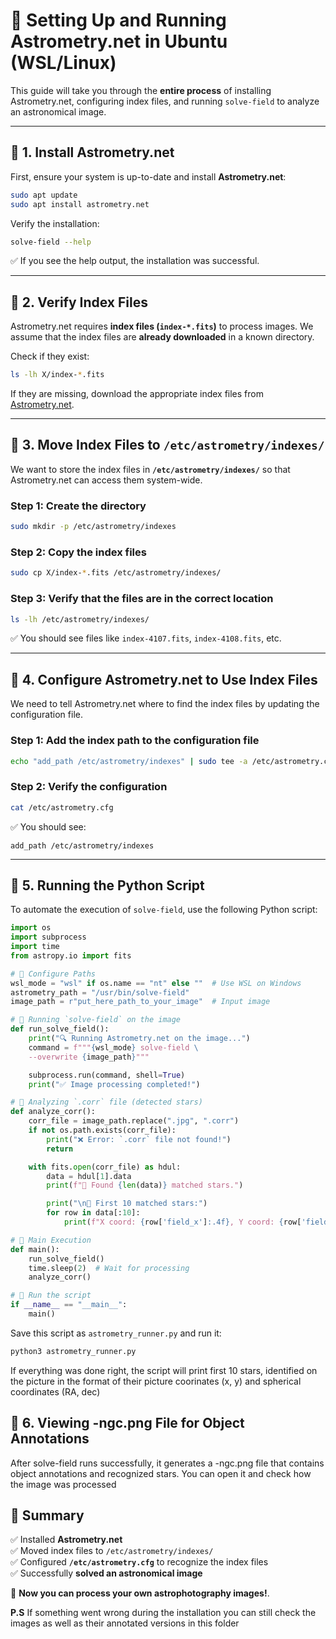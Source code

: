 # 🚀 Setting Up and Running **Astrometry.net** in Ubuntu (WSL/Linux)

This guide will take you through the **entire process** of installing Astrometry.net, configuring index files, and running `solve-field` to analyze an astronomical image.

---

## 📌 **1. Install Astrometry.net**
First, ensure your system is up-to-date and install **Astrometry.net**:

```bash
sudo apt update
sudo apt install astrometry.net
```

Verify the installation:
```bash
solve-field --help
```
✅ If you see the help output, the installation was successful.

---

## 📌 **2. Verify Index Files**
Astrometry.net requires **index files (`index-*.fits`)** to process images. We assume that the index files are **already downloaded** in a known directory.

Check if they exist:
```bash
ls -lh X/index-*.fits
```
If they are missing, download the appropriate index files from [Astrometry.net](http://data.astrometry.net/4100/).

---

## 📌 **3. Move Index Files to `/etc/astrometry/indexes/`**
We want to store the index files in **`/etc/astrometry/indexes/`** so that Astrometry.net can access them system-wide.

### **Step 1: Create the directory**
```bash
sudo mkdir -p /etc/astrometry/indexes
```

### **Step 2: Copy the index files**
```bash
sudo cp X/index-*.fits /etc/astrometry/indexes/
```

### **Step 3: Verify that the files are in the correct location**
```bash
ls -lh /etc/astrometry/indexes/
```
✅ You should see files like `index-4107.fits`, `index-4108.fits`, etc.

---

## 📌 **4. Configure Astrometry.net to Use Index Files**
We need to tell Astrometry.net where to find the index files by updating the configuration file.

### **Step 1: Add the index path to the configuration file**
```bash
echo "add_path /etc/astrometry/indexes" | sudo tee -a /etc/astrometry.cfg
```

### **Step 2: Verify the configuration**
```bash
cat /etc/astrometry.cfg
```
✅ You should see:
```
add_path /etc/astrometry/indexes
```

---

## 📌 **5. Running the Python Script**
To automate the execution of `solve-field`, use the following Python script:

```python
import os
import subprocess
import time
from astropy.io import fits

# 📌 Configure Paths
wsl_mode = "wsl" if os.name == "nt" else ""  # Use WSL on Windows
astrometry_path = "/usr/bin/solve-field"
image_path = r"put_here_path_to_your_image"  # Input image

# 🔹 Running `solve-field` on the image
def run_solve_field():
    print("🔍 Running Astrometry.net on the image...")
    command = f"""{wsl_mode} solve-field \
    --overwrite {image_path}"""

    subprocess.run(command, shell=True)
    print("✅ Image processing completed!")

# 🔹 Analyzing `.corr` file (detected stars)
def analyze_corr():
    corr_file = image_path.replace(".jpg", ".corr")
    if not os.path.exists(corr_file):
        print("❌ Error: `.corr` file not found!")
        return

    with fits.open(corr_file) as hdul:
        data = hdul[1].data
        print(f"🔎 Found {len(data)} matched stars.")

        print("\n📍 First 10 matched stars:")
        for row in data[:10]:
            print(f"X coord: {row['field_x']:.4f}, Y coord: {row['field_y']:.4f}, RA: {row['field_ra']:.4f}, DEC: {row['field_dec']:.4f}")

# 🔹 Main Execution
def main():
    run_solve_field()
    time.sleep(2)  # Wait for processing
    analyze_corr()

# 🚀 Run the script
if __name__ == "__main__":
    main()
```

Save this script as `astrometry_runner.py` and run it:
```bash
python3 astrometry_runner.py
```
If everything was done right, the script will print first 10 stars, identified on the picture in the format of their picture coorinates (x, y) and spherical coordinates (RA, dec)


## 📌 6. **Viewing -ngc.png File for Object Annotations**

After solve-field runs successfully, it generates a -ngc.png file that contains object annotations and recognized stars. You can open it and check how the image was processed

## 🎯 **Summary**
✅ Installed **Astrometry.net**  
✅ Moved index files to `/etc/astrometry/indexes/`  
✅ Configured **`/etc/astrometry.cfg`** to recognize the index files  
✅ Successfully **solved an astronomical image**  

🚀 **Now you can process your own astrophotography images!**.

**P.S**
If something went wrong during the installation you can still check the images as well as their annotated versions in this folder
```

